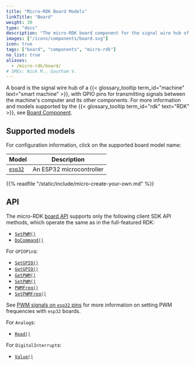 ```yaml
---
title: "Micro-RDK Board Models"
linkTitle: "Board"
weight: 30
type: "docs"
description: "The micro-RDK board component for the signal wire hub of a smart machine, with GPIO pins for transmitting signals between the machine's computer and its other components."
images: ["/icons/components/board.svg"]
icon: true
tags: ["board", "components", "micro-rdk"]
no_list: true
aliases:
  - /micro-rdk/board/
# SMEs: Nick M., Gautham V.
---
```


A board is the signal wire hub of a {{< glossary_tooltip term_id="machine" text="smart machine" >}}, with GPIO pins for transmitting signals between the machine's computer and its other components.
For more information and models supported by the {{< glossary_tooltip term_id="rdk" text="RDK" >}}, see [Board Component](/components/board/).

## Supported models

For configuration information, click on the supported board model name:

<!-- prettier-ignore -->
| Model             | Description              |
| ----------------- | ------------------------ |
| [`esp32`](esp32/) | An ESP32 microcontroller |

{{% readfile "/static/include/micro-create-your-own.md" %}}

## API

The micro-RDK [board API](/components/board/#api) supports only the following client SDK API methods, which operate the same as in the full-featured RDK:

- [`SetPWM()`](/components/board/#setpwm)
- [`DoCommand()`](/components/board/#docommand)

For `GPIOPin`s:

- [`SetGPIO()`](/components/board/#setgpio)
- [`GetGPIO()`](/components/board/#getgpio)
- [`GetPWM()`](/components/board/#getpwm)
- [`SetPWM()`](/components/board/#setpwm)
- [`PWMFreq()`](/components/board/#pwmfreq)
- [`SetPWMFreq()`](/components/board/#setpwmfreq)

See [PWM signals on `esp32` pins](/build/micro-rdk/board/esp32/#pwm-signals-on-esp32-pins) for more information on setting PWM frequencies with `esp32` boards.

For `Analog`s:

- [`Read()`](/components/board/#read)

For `DigitalInterrupt`s:

- [`Value()`](/components/board/#value)
